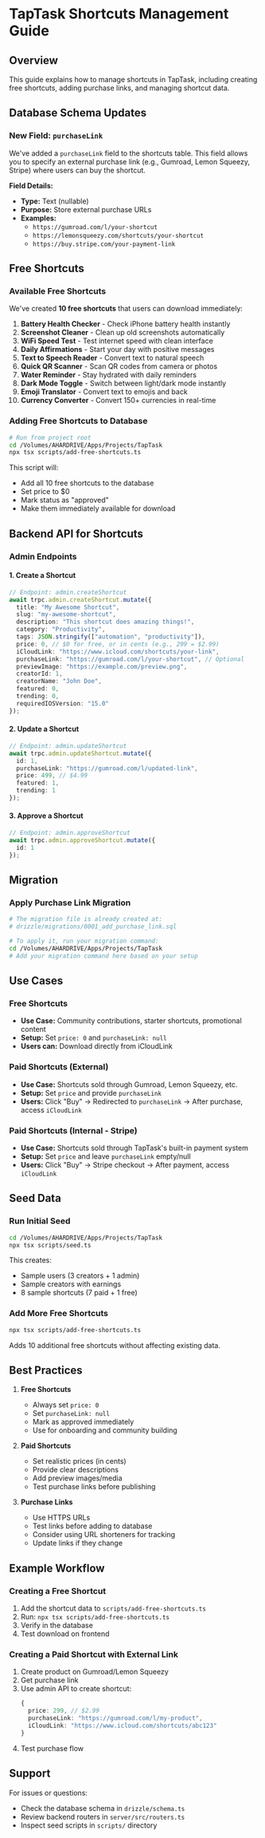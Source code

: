 # TapTask Shortcuts Management Guide

## Overview

This guide explains how to manage shortcuts in TapTask, including creating free shortcuts, adding purchase links, and managing shortcut data.

## Database Schema Updates

### New Field: `purchaseLink`

We've added a `purchaseLink` field to the shortcuts table. This field allows you to specify an external purchase link (e.g., Gumroad, Lemon Squeezy, Stripe) where users can buy the shortcut.

**Field Details:**
- **Type:** Text (nullable)
- **Purpose:** Store external purchase URLs
- **Examples:**
  - `https://gumroad.com/l/your-shortcut`
  - `https://lemonsqueezy.com/shortcuts/your-shortcut`
  - `https://buy.stripe.com/your-payment-link`

## Free Shortcuts

### Available Free Shortcuts

We've created **10 free shortcuts** that users can download immediately:

1. **Battery Health Checker** - Check iPhone battery health instantly
2. **Screenshot Cleaner** - Clean up old screenshots automatically
3. **WiFi Speed Test** - Test internet speed with clean interface
4. **Daily Affirmations** - Start your day with positive messages
5. **Text to Speech Reader** - Convert text to natural speech
6. **Quick QR Scanner** - Scan QR codes from camera or photos
7. **Water Reminder** - Stay hydrated with daily reminders
8. **Dark Mode Toggle** - Switch between light/dark mode instantly
9. **Emoji Translator** - Convert text to emojis and back
10. **Currency Converter** - Convert 150+ currencies in real-time

### Adding Free Shortcuts to Database

```bash
# Run from project root
cd /Volumes/AHARDRIVE/Apps/Projects/TapTask
npx tsx scripts/add-free-shortcuts.ts
```

This script will:
- Add all 10 free shortcuts to the database
- Set price to $0
- Mark status as "approved"
- Make them immediately available for download

## Backend API for Shortcuts

### Admin Endpoints

#### 1. Create a Shortcut

```typescript
// Endpoint: admin.createShortcut
await trpc.admin.createShortcut.mutate({
  title: "My Awesome Shortcut",
  slug: "my-awesome-shortcut",
  description: "This shortcut does amazing things!",
  category: "Productivity",
  tags: JSON.stringify(["automation", "productivity"]),
  price: 0, // $0 for free, or in cents (e.g., 299 = $2.99)
  iCloudLink: "https://www.icloud.com/shortcuts/your-link",
  purchaseLink: "https://gumroad.com/l/your-shortcut", // Optional
  previewImage: "https://example.com/preview.png",
  creatorId: 1,
  creatorName: "John Doe",
  featured: 0,
  trending: 0,
  requiredIOSVersion: "15.0"
});
```

#### 2. Update a Shortcut

```typescript
// Endpoint: admin.updateShortcut
await trpc.admin.updateShortcut.mutate({
  id: 1,
  purchaseLink: "https://gumroad.com/l/updated-link",
  price: 499, // $4.99
  featured: 1,
  trending: 1
});
```

#### 3. Approve a Shortcut

```typescript
// Endpoint: admin.approveShortcut
await trpc.admin.approveShortcut.mutate({
  id: 1
});
```

## Migration

### Apply Purchase Link Migration

```bash
# The migration file is already created at:
# drizzle/migrations/0001_add_purchase_link.sql

# To apply it, run your migration command:
cd /Volumes/AHARDRIVE/Apps/Projects/TapTask
# Add your migration command here based on your setup
```

## Use Cases

### Free Shortcuts
- **Use Case:** Community contributions, starter shortcuts, promotional content
- **Setup:** Set `price: 0` and `purchaseLink: null`
- **Users can:** Download directly from iCloudLink

### Paid Shortcuts (External)
- **Use Case:** Shortcuts sold through Gumroad, Lemon Squeezy, etc.
- **Setup:** Set `price` and provide `purchaseLink`
- **Users:** Click "Buy" → Redirected to `purchaseLink` → After purchase, access `iCloudLink`

### Paid Shortcuts (Internal - Stripe)
- **Use Case:** Shortcuts sold through TapTask's built-in payment system
- **Setup:** Set `price` and leave `purchaseLink` empty/null
- **Users:** Click "Buy" → Stripe checkout → After payment, access `iCloudLink`

## Seed Data

### Run Initial Seed

```bash
cd /Volumes/AHARDRIVE/Apps/Projects/TapTask
npx tsx scripts/seed.ts
```

This creates:
- Sample users (3 creators + 1 admin)
- Sample creators with earnings
- 8 sample shortcuts (7 paid + 1 free)

### Add More Free Shortcuts

```bash
npx tsx scripts/add-free-shortcuts.ts
```

Adds 10 additional free shortcuts without affecting existing data.

## Best Practices

1. **Free Shortcuts**
   - Always set `price: 0`
   - Set `purchaseLink: null`
   - Mark as approved immediately
   - Use for onboarding and community building

2. **Paid Shortcuts**
   - Set realistic prices (in cents)
   - Provide clear descriptions
   - Add preview images/media
   - Test purchase links before publishing

3. **Purchase Links**
   - Use HTTPS URLs
   - Test links before adding to database
   - Consider using URL shorteners for tracking
   - Update links if they change

## Example Workflow

### Creating a Free Shortcut

1. Add the shortcut data to `scripts/add-free-shortcuts.ts`
2. Run: `npx tsx scripts/add-free-shortcuts.ts`
3. Verify in the database
4. Test download on frontend

### Creating a Paid Shortcut with External Link

1. Create product on Gumroad/Lemon Squeezy
2. Get purchase link
3. Use admin API to create shortcut:
   ```typescript
   {
     price: 299, // $2.99
     purchaseLink: "https://gumroad.com/l/my-product",
     iCloudLink: "https://www.icloud.com/shortcuts/abc123"
   }
   ```
4. Test purchase flow

## Support

For issues or questions:
- Check the database schema in `drizzle/schema.ts`
- Review backend routers in `server/src/routers.ts`
- Inspect seed scripts in `scripts/` directory

